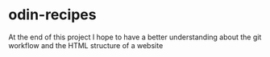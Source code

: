 # odin-recipes
At the end of this project I hope to have a better understanding about the git workflow and the HTML structure of a website

